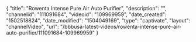 {
    "title": "Rowenta Intense Pure Air Auto Purifier",
    "description": "",
    "channelid": "111091684",
    "videoid": "109969959",
    "date_created": "1502518824",
    "date_modified": "1504049169",
    "type": "captivate",
    "layout": "channelVideo",
    "url": "\/bbbusa-latest-videos\/rowenta-intense-pure-air-auto-purifier\/111091684-109969959"
}
